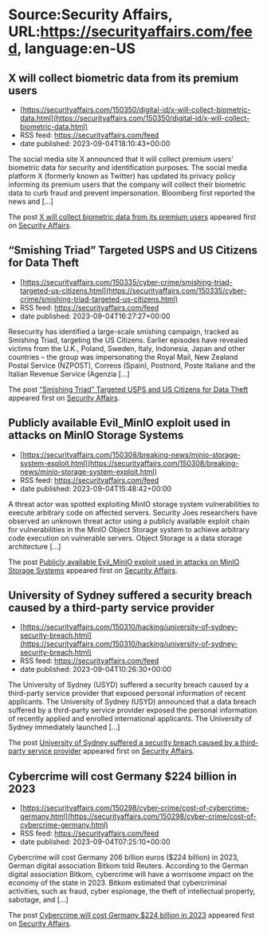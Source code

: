 # Source:Security Affairs, URL:https://securityaffairs.com/feed, language:en-US

## X will collect biometric data from its premium users
 - [https://securityaffairs.com/150350/digital-id/x-will-collect-biometric-data.html](https://securityaffairs.com/150350/digital-id/x-will-collect-biometric-data.html)
 - RSS feed: https://securityaffairs.com/feed
 - date published: 2023-09-04T18:10:43+00:00

<p>The social media site X announced that it will collect premium users&#8217; biometric data for security and identification purposes. The social media platform X (formerly known as Twitter) has updated its privacy policy informing its premium users that the company will collect their biometric data to curb fraud and prevent impersonation. Bloomberg first reported the news and [&#8230;]</p>
<p>The post <a href="https://securityaffairs.com/150350/digital-id/x-will-collect-biometric-data.html" rel="nofollow">X will collect biometric data from its premium users</a> appeared first on <a href="https://securityaffairs.com" rel="nofollow">Security Affairs</a>.</p>

## “Smishing Triad” Targeted USPS and US Citizens for Data Theft
 - [https://securityaffairs.com/150335/cyber-crime/smishing-triad-targeted-us-citizens.html](https://securityaffairs.com/150335/cyber-crime/smishing-triad-targeted-us-citizens.html)
 - RSS feed: https://securityaffairs.com/feed
 - date published: 2023-09-04T16:27:27+00:00

<p>Resecurity has identified a large-scale smishing campaign, tracked as Smishing Triad, targeting the US Citizens. Earlier episodes have revealed victims from the U.K., Poland, Sweden, Italy, Indonesia, Japan and other countries &#8211; the group was impersonating the Royal Mail, New Zealand Postal Service (NZPOST), Correos (Spain), Postnord, Poste Italiane and the Italian Revenue Service (Agenzia [&#8230;]</p>
<p>The post <a href="https://securityaffairs.com/150335/cyber-crime/smishing-triad-targeted-us-citizens.html" rel="nofollow">&#8220;Smishing Triad&#8221; Targeted USPS and US Citizens for Data Theft</a> appeared first on <a href="https://securityaffairs.com" rel="nofollow">Security Affairs</a>.</p>

## Publicly available Evil_MinIO exploit used in attacks on MinIO Storage Systems
 - [https://securityaffairs.com/150308/breaking-news/minio-storage-system-exploit.html](https://securityaffairs.com/150308/breaking-news/minio-storage-system-exploit.html)
 - RSS feed: https://securityaffairs.com/feed
 - date published: 2023-09-04T15:48:42+00:00

<p>A threat actor was spotted exploiting MinIO storage system vulnerabilities to execute arbitrary code on affected servers. Security Joes researchers have observed an unknown threat actor using a publicly available exploit chain for vulnerabilities in the MinIO Object Storage system to achieve arbitrary code execution on vulnerable servers. Object Storage is a data storage architecture [&#8230;]</p>
<p>The post <a href="https://securityaffairs.com/150308/breaking-news/minio-storage-system-exploit.html" rel="nofollow">Publicly available Evil_MinIO exploit used in attacks on MinIO Storage Systems</a> appeared first on <a href="https://securityaffairs.com" rel="nofollow">Security Affairs</a>.</p>

## University of Sydney suffered a security breach caused by a third-party service provider
 - [https://securityaffairs.com/150310/hacking/university-of-sydney-security-breach.html](https://securityaffairs.com/150310/hacking/university-of-sydney-security-breach.html)
 - RSS feed: https://securityaffairs.com/feed
 - date published: 2023-09-04T10:26:30+00:00

<p>The University of Sydney (USYD) suffered a security breach caused by a third-party service provider that exposed personal information of recent applicants. The University of Sydney (USYD) announced that a data breach suffered by a third-party service provider exposed the personal information of recently applied and enrolled international applicants. The University of Sydney immediately launched [&#8230;]</p>
<p>The post <a href="https://securityaffairs.com/150310/hacking/university-of-sydney-security-breach.html" rel="nofollow">University of Sydney suffered a security breach caused by a third-party service provider</a> appeared first on <a href="https://securityaffairs.com" rel="nofollow">Security Affairs</a>.</p>

## Cybercrime will cost Germany $224 billion in 2023
 - [https://securityaffairs.com/150298/cyber-crime/cost-of-cybercrime-germany.html](https://securityaffairs.com/150298/cyber-crime/cost-of-cybercrime-germany.html)
 - RSS feed: https://securityaffairs.com/feed
 - date published: 2023-09-04T07:25:10+00:00

<p>Cybercrime will cost Germany 206 billion euros ($224 billion) in 2023, German digital association Bitkom told Reuters. According to the German digital association Bitkom, cybercrime will have a worrisome impact on the economy of the state in 2023. Bitkom estimated that cybercriminal activities, such as fraud, cyber espionage, the theft of intellectual property, sabotage, and [&#8230;]</p>
<p>The post <a href="https://securityaffairs.com/150298/cyber-crime/cost-of-cybercrime-germany.html" rel="nofollow">Cybercrime will cost Germany $224 billion in 2023</a> appeared first on <a href="https://securityaffairs.com" rel="nofollow">Security Affairs</a>.</p>

